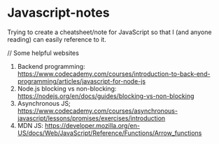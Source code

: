 # Javascript-notes

Trying to create a cheatsheet/note
for JavaScript so that I (and anyone reading) can easily 
reference to it.

// Some helpful websites
1. Backend programming: https://www.codecademy.com/courses/introduction-to-back-end-programming/articles/javascript-for-node-js 
2. Node.js blocking vs non-blocking: https://nodejs.org/en/docs/guides/blocking-vs-non-blocking 
3. Asynchronous JS; https://www.codecademy.com/courses/asynchronous-javascript/lessons/promises/exercises/introduction 
4. MDN JS: https://developer.mozilla.org/en-US/docs/Web/JavaScript/Reference/Functions/Arrow_functions